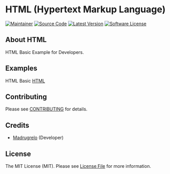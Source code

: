 # HTML (Hypertext Markup Language)

[![Maintainer](http://img.shields.io/badge/maintainer-@madrugrelo-blue.svg?style=flat-square)](https://twitter.com/madrugrelo)
[![Source Code](http://img.shields.io/badge/source-html-blue.svg?style=flat-square)](https://github.com/madrugrelo/html)
[![Latest Version](https://img.shields.io/github/release/madrugrelo/html.svg?style=flat-square)](https://github.com/madrugrelo/html/releases)
[![Software License](https://img.shields.io/badge/license-MIT-brightgreen.svg?style=flat-square)](LICENSE)

## About HTML 
HTML Basic Example for Developers.

## Examples
HTML Basic [HTML](https://starthtml.netlify.app)

## Contributing

Please see [CONTRIBUTING](https://github.com/madrugrelo/html/blob/master/CONTRIBUTING.md) for details.

## Credits

- [Madrugrelo](https://github.com/madrugrelo) (Developer)

## License

The MIT License (MIT). Please see [License File](https://github.com/madrugrelo/html/blob/master/LICENSE) for more information.
